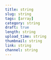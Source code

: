 ```yaml
---
title: string
slug: string
tags: [array]
category: string
draft: true
length: string
upload_time: string
thumbnail: string
link: string
channel: string
---
```

